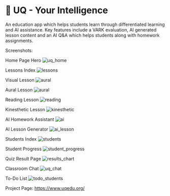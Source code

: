 # 🎒 UQ - Your Intelligence

An education app which helps students learn through differentiated learning and AI assistance. Key features include a VARK evaluation, AI generated lesson content and an AI Q&A which helps students along with homework assignments.

Screenshots:

Home Page Hero
![uq_home](https://github.com/Fire-Bringer/UQ/assets/135202658/29c11df9-7b06-4f6b-a0e5-55c559a40ee1)

Lessons Index
![lessons](https://github.com/Fire-Bringer/UQ/assets/135202658/a147dbb3-e83e-46d0-8944-6682fa309701)

Visual Lesson
![aural](https://github.com/Fire-Bringer/UQ/assets/135202658/d516f413-86d6-4781-a1fd-81db103e3e7f)

Aural Lesson
![aural](https://github.com/Fire-Bringer/UQ/assets/135202658/305f5441-4762-484c-b1d1-2b8732e2b36b)

Reading Lesson
![reading](https://github.com/Fire-Bringer/UQ/assets/135202658/501ecad6-409c-4ed7-87f7-db26cb581dfe)

Kinesthetic Lesson
![kinesthetic](https://github.com/Fire-Bringer/UQ/assets/135202658/69564d37-c2e2-428c-b120-46bb27b809f0)

AI Homework Assistant
![ai](https://github.com/Fire-Bringer/UQ/assets/135202658/e304e3ed-6c50-4fe2-874b-7bae256653a1)

AI Lesson Generator
![ai_lesson](https://github.com/Fire-Bringer/UQ/assets/135202658/891e3a35-1d7d-4ad9-84e4-d93ea3a49929)

Students Index
![students](https://github.com/Fire-Bringer/UQ/assets/135202658/e432be0c-daa3-415c-8ca3-ca2172529fdd)

Student Progress
![student_progress](https://github.com/Fire-Bringer/UQ/assets/135202658/8cd32f8b-4c66-44f0-bf6d-5e995f37c0cb)

Quiz Result Page
![results_chart](https://github.com/Fire-Bringer/UQ/assets/135202658/a641a1af-1a5a-4f54-9778-d4478d9c8e95)

Classroom Chat
![uq_chat](https://github.com/Fire-Bringer/UQ/assets/135202658/d454d4ee-9a12-4e8f-bafd-425f8c4ce3d6)

To-Do List
![todo_students](https://github.com/Fire-Bringer/UQ/assets/135202658/146250ca-6cdb-4c9c-a023-e8915556c705)


Project Page: https://www.uqedu.org/
